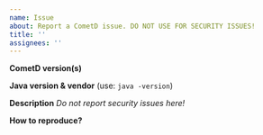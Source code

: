 ```yaml
---
name: Issue
about: Report a CometD issue. DO NOT USE FOR SECURITY ISSUES!
title: ''
assignees: ''
---
```


**CometD version(s)**

**Java version & vendor** (use: `java -version`)

**Description**
_Do not report security issues here!_

**How to reproduce?**

